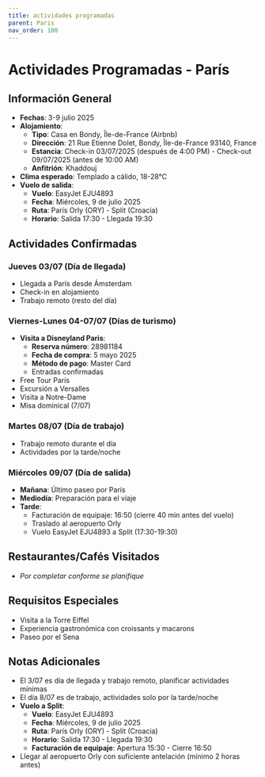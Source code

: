 ```yaml
---
title: actividades programadas
parent: Paris
nav_order: 100
---
```


# Actividades Programadas - París

## Información General
- **Fechas**: 3-9 julio 2025
- **Alojamiento**: 
  * **Tipo**: Casa en Bondy, Île-de-France (Airbnb)
  * **Dirección**: 21 Rue Etienne Dolet, Bondy, Île-de-France 93140, France
  * **Estancia**: Check-in 03/07/2025 (después de 4:00 PM) - Check-out 09/07/2025 (antes de 10:00 AM)
  * **Anfitrión**: Khaddouj
- **Clima esperado**: Templado a cálido, 18-28°C
- **Vuelo de salida**:
  * **Vuelo**: EasyJet EJU4893
  * **Fecha**: Miércoles, 9 de julio 2025
  * **Ruta**: París Orly (ORY) - Split (Croacia)
  * **Horario**: Salida 17:30 - Llegada 19:30

## Actividades Confirmadas
### Jueves 03/07 (Día de llegada)
- Llegada a París desde Ámsterdam
- Check-in en alojamiento
- Trabajo remoto (resto del día)

### Viernes-Lunes 04-07/07 (Días de turismo)
- **Visita a Disneyland Paris**:
  * **Reserva número**: 28981184
  * **Fecha de compra**: 5 mayo 2025
  * **Método de pago**: Master Card
  * Entradas confirmadas
- Free Tour París
- Excursión a Versalles
- Visita a Notre-Dame
- Misa dominical (7/07)

### Martes 08/07 (Día de trabajo)
- Trabajo remoto durante el día
- Actividades por la tarde/noche

### Miércoles 09/07 (Día de salida)
- **Mañana**: Último paseo por París
- **Mediodía**: Preparación para el viaje
- **Tarde**:
  * Facturación de equipaje: 16:50 (cierre 40 min antes del vuelo)
  * Traslado al aeropuerto Orly
  * Vuelo EasyJet EJU4893 a Split (17:30-19:30)

## Restaurantes/Cafés Visitados
- *Por completar conforme se planifique*

## Requisitos Especiales
- Visita a la Torre Eiffel
- Experiencia gastronómica con croissants y macarons
- Paseo por el Sena

## Notas Adicionales
- El 3/07 es día de llegada y trabajo remoto, planificar actividades mínimas
- El día 8/07 es de trabajo, actividades solo por la tarde/noche
- **Vuelo a Split**:
  * **Vuelo**: EasyJet EJU4893
  * **Fecha**: Miércoles, 9 de julio 2025
  * **Ruta**: París Orly (ORY) - Split (Croacia)
  * **Horario**: Salida 17:30 - Llegada 19:30
  * **Facturación de equipaje**: Apertura 15:30 - Cierre 16:50
- Llegar al aeropuerto Orly con suficiente antelación (mínimo 2 horas antes)




